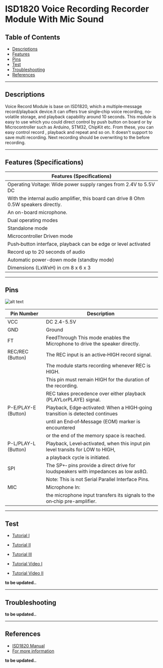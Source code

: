 # ISD1820 Voice Recording Recorder Module With Mic Sound

## Table of Contents

-   [Descriptions](#descriptions)
-   [Features](#features)
-   [Pins](#pins)
-   [Test](#test-code)
-   [Troubleshooting](#troubleshooting)
-   [References](#references)

---

## Descriptions

Voice Record Module is base on ISD1820, which a multiple‐message record/playback device.It can offers true single‐chip voice recording, no‐volatile storage, and playback capability around 10 seconds. This module is easy to use which you could direct control by push button on board or by Microcontroller such as Arduino, STM32, ChipKit etc. From these, you can easy control record , playback and repeat and so on.
It doesn't support to save multi recording. Next recording should be overwriting to the before recording.

---

## Features (Specifications)

| Features (Specifications)                                                             |
| ------------------------------------------------------------------------------------- |
| Operating Voltage: Wide power supply ranges from 2.4V to 5.5V DC                      |
| With the internal audio amplifier, this board can drive 8 Ohm 0.5W speakers directly. |
| An on-board microphone.                                                               |
| Dual operating modes                                                                  |
| Standalone mode                                                                       |
| Microcontroller Driven mode                                                           |
| Push‐button interface, playback can be edge or level activated                        |
| Record up to 20 seconds of audio                                                      |
| Automatic power-down mode (standby mode)                                              |
| Dimensions (LxWxH) in cm 8 x 6 x 3                                                    |

---

## Pins

![alt text](https://bit.ly/3fjnhew)

| Pin Number          | Description                                                                        |
| ------------------- | ---------------------------------------------------------------------------------- |
| VCC                 | DC 2.4-5.5V                                                                        |
| GND                 | Ground                                                                             |
| FT                  | FeedThrough This mode enables the Microphone to drive the speaker directly.        |
| REC/REC (Button)    | The REC input is an active‐HIGH record signal.                                     |
|                     | The module starts recording whenever REC is HIGH.                                  |
|                     | This pin must remain HIGH for the duration of the recording.                       |
|                     | REC takes precedence over either playback (PLAYLorPLAYE) signal.                   |
| P-E/PLAY-E (Button) | Playback, Edge‐activated: When a HIGH‐going transition is detected continues       |
|                     | until an End‐of‐Message (EOM) marker is encountered                                |
|                     | or the end of the memory space is reached.                                         |
| P-L/PLAY-L (Button) | Playback, Level‐activated, when this input pin level transits for LOW to HIGH,     |
|                     | a playback cycle is initiated.                                                     |
| SPI                 | The SP+‐ pins provide a direct drive for loudspeakers with impedances as low as8Ω. |
|                     | Note: This is not Serial Parallel Interface Pins.                                  |
| MIC                 | Microphone In:                                                                     |
|                     | the microphone input transfers its signals to the on‐chip pre-amplifier.           |

---

## Test

-   [Tutorial I](https://www.instructables.com/HOW-TO-USE-ISD1820-VOICE-RECORDER-AND-PLAYER/)
-   [Tutorial II](https://www.electronicshub.org/interfacing-isd1820-voice-recorder-module-with-arduino/)
-   [Tutorial III](https://robojax.com/learn/arduino/?vid=robojax-ISD1890-SoundRecorder)

-   [Tutorial Video I](https://youtu.be/wuyJwMVzeiA)
-   [Tutorial Video II](https://www.youtube.com/watch?v=10i74agujq8)

**to be updated..**

---

## Troubleshooting

**to be updated..**

---

## References

-   [ISD1820 Manual](https://bit.ly/3u0SmYO)
-   [For more information](https://components101.com/modules/isd1820-record-and-playback-module)

**to be updated..**
